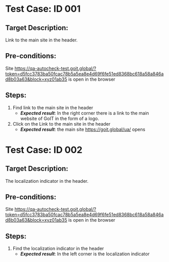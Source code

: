 # Test Case: ID 001
## Target Description: 
Link to the main site in the header.
## Pre-conditions:		
Site https://qa-autocheck-test.goit.global/?token=d5fcc3783ba50fcac78b5a5ea8e4d69f6fe51ed8368bc618a58a846ad8b03a63&block=xyz01ab35  is open in the browser
## Steps:						
1. Find link to the main site in the header	
   - ***Expected result***: In the right corner there is a link to the main website of GoIT in the form of a logo.	
2. Сlick on the Link to the main site in the header	
   - ***Expected result***: the main site https://goit.global/ua/ opens 
   	
#  Test Case: ID 002
## Target Description:	
The localization indicator in the header.
## Pre-conditions:
Site https://qa-autocheck-test.goit.global/?token=d5fcc3783ba50fcac78b5a5ea8e4d69f6fe51ed8368bc618a58a846ad8b03a63&block=xyz01ab35  is open in the browser
## Steps:
1. Find the localization indicator in the header
   - ***Expected result***: In the left corner is the localization indicator	